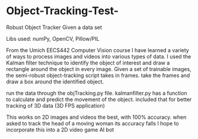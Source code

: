 # Object-Tracking-Test-
Robust Object Tracker Given a data set

Libs used: numPy, OpenCV, Pillow/PIL

From the Umich EECS442 Computer Vision course I have learned a variety of ways to process images and videos into various types of data. I used the Kalman filter technique to identify the object of interest and draw a rectangle around the object in every image. 
Given a set of trainable images, the semi-robust object-tracking script takes in frames. take the frames and draw a box around the identified object.

run the data through the objTracking.py file. 
kalmanfilter.py has a function to calculate and predict the movement of the object. included that for better tracking of 3D data (3D FPS application)

This works on 2D images and videos the best, with 100% accuracy. when asked to track the head of a moving woman its accuracy falls 
I hope to incorporate this into a 2D video game AI bot
